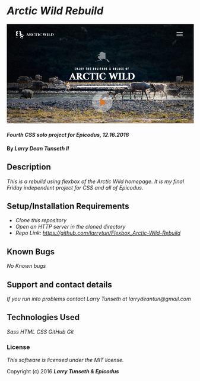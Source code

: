 # _Arctic Wild Rebuild_

![screenshot of page](img/screen-shot.png)

#### _Fourth CSS solo project for Epicodus, 12.16.2016_

#### By _**Larry Dean Tunseth II**_

## Description

_This is a rebuild using flexbox of the Arctic Wild homepage. It is my final Friday independent project for CSS and all of Epicodus._

## Setup/Installation Requirements

* _Clone this repository_
* _Open an HTTP server in the cloned directory_
* _Repo Link: https://github.com/larrytun/Flexbox_Arctic-Wild-Rebuild_


## Known Bugs

_No Known bugs_

## Support and contact details

_If you run into problems contact Larry Tunseth at larrydeantun@gmail.com_

## Technologies Used

_Sass_
_HTML_
_CSS_
_GitHub_
_Git_

### License

*This software is licensed under the MIT license.*

Copyright (c) 2016 **_Larry Tunseth & Epicodus_**
